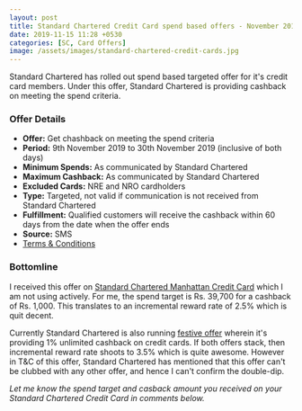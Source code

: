 ```yaml
---
layout: post
title: Standard Chartered Credit Card spend based offers - November 2019
date: 2019-11-15 11:28 +0530
categories: [SC, Card Offers]
image: /assets/images/standard-chartered-credit-cards.jpg
---
```


Standard Chartered has rolled out spend based targeted offer for it's credit card members. Under this offer, Standard Chartered is providing cashback on meeting the spend criteria.

### Offer Details

- **Offer:** Get chashback on meeting the spend criteria
- **Period:** 9th November 2019 to 30th November 2019 (inclusive of both days)
- **Minimum Spends:** As communicated by Standard Chartered
- **Maximum Cashback:** As communicated by Standard Chartered
- **Excluded Cards:** NRE and NRO cardholders
- **Type:** Targeted, not valid if communication is not received from Standard Chartered
- **Fulfillment:** Qualified customers will receive the cashback within 60 days from the date when the offer ends
- **Source:** SMS
- [Terms & Conditions](https://av.sc.com/in/content/docs/Cashback-offer.pdf)

### Bottomline

I received this offer on [Standard Chartered Manhattan Credit Card](/standard-chartered-manhattan-credit-card-review/) which I am not using actively. For me, the spend target is Rs. 39,700 for a cashback of Rs. 1,000. This translates to an incremental reward rate of 2.5% which is quit decent.

Currently Standard Chartered is also running [festive offer](/sc-festive-19-offer-1-unlimited-cashback-on-standard-chartered-credit-cards/) wherein it's providing 1% unlimited cashback on credit cards. If both offers stack, then incremental reward rate shoots to 3.5% which is quite awesome. However in T&C of this offer, Standard Chartered has mentioned that this offer can't be clubbed with any other offer, and hence I can't confirm the double-dip.

_Let me know the spend target and casback amount you received on your Standard Chartered Credit Card in comments below._

